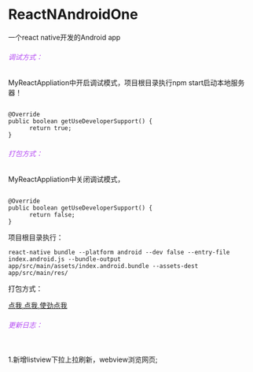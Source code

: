 # ReactNAndroidOne

一个react native开发的Android app


###### <font color="#b348f3">调试方式：</font>

MyReactAppliation中开启调试模式，项目根目录执行npm start启动本地服务器！
```

@Override
public boolean getUseDeveloperSupport() {
      return true;
}

```

###### <font color="#b348f3">打包方式：</font>

MyReactAppliation中关闭调试模式，
```

@Override
public boolean getUseDeveloperSupport() {
      return false;
}

```



项目根目录执行：
```
react-native bundle --platform android --dev false --entry-file index.android.js --bundle-output app/src/main/assets/index.android.bundle --assets-dest app/src/main/res/

```

打包方式：

[点我,点我,使劲点我](https://github.com/hanxiaofeng/ReactNativeAndroid)


###### <font color="#b348f3">更新日志：</font>

<br>
1.新增listview下拉上拉刷新，webview浏览网页;


